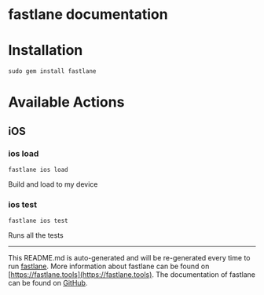fastlane documentation
================
# Installation
```
sudo gem install fastlane
```
# Available Actions
## iOS
### ios load
```
fastlane ios load
```
Build and load to my device
### ios test
```
fastlane ios test
```
Runs all the tests

----

This README.md is auto-generated and will be re-generated every time to run [fastlane](https://fastlane.tools).
More information about fastlane can be found on [https://fastlane.tools](https://fastlane.tools).
The documentation of fastlane can be found on [GitHub](https://github.com/fastlane/fastlane/tree/master/fastlane).